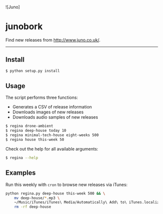 ![Juno]

junobork
===========

Find new releases from http://www.juno.co.uk/.

---

## Install

```bash
$ python setup.py install
```

## Usage

The script performs three functions:

- Generates a CSV of release information
- Downloads images of new releases
- Downloads audio samples of new releases

```bash
$ regina drone-ambient
$ regina deep-house today 10
$ regina minimal-tech-house eight-weeks 500
$ regina house this-week 50
```

Check out the help for all available arguments:

```bash
$ regina --help
```

## Examples

Run this weekly with `cron` to browse new releases via iTunes:

```bash
python regina.py deep-house this-week 500 && \
    mv deep-house/*.mp3 \
    ~/Music/iTunes/iTunes\ Media/Automatically\ Add\ to\ iTunes.localized/ && \
    rm -rf deep-house
```
